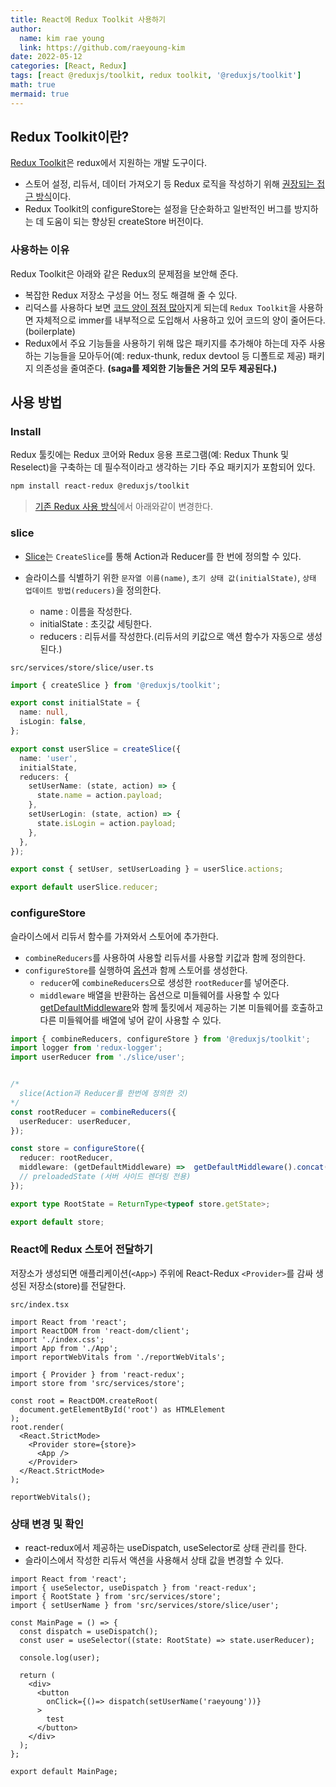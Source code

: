 ```yaml
---
title: React에 Redux Toolkit 사용하기
author:
  name: kim rae young
  link: https://github.com/raeyoung-kim
date: 2022-05-12
categories: [React, Redux]
tags: [react @reduxjs/toolkit, redux toolkit, '@reduxjs/toolkit']
math: true
mermaid: true
---
```


## Redux Toolkit이란?
[Redux Toolkit](https://redux.js.org/introduction/why-rtk-is-redux-today)은 redux에서 지원하는 개발 도구이다.

- 스토어 설정, 리듀서, 데이터 가져오기 등 Redux 로직을 작성하기 위해 <U>권장되는 접근 방식</U>이다.
- Redux Toolkit의 configureStore는 설정을 단순화하고 일반적인 버그를 방지하는 데 도움이 되는 향상된 createStore 버전이다.

### 사용하는 이유
Redux Toolkit은 아래와 같은 Redux의 문제점을 보안해 준다.

- 복잡한 Redux 저장소 구성을 어느 정도 해결해 줄 수 있다.
- 리덕스를 사용하다 보면 <U>코드 양이 점점 많아</U>지게 되는데 `Redux Toolkit`을 사용하면 자체적으로 immer를 내부적으로 도입해서 사용하고 있어 코드의 양이 줄어든다.(boilerplate)
- Redux에서 주요 기능들을 사용하기 위해 많은 패키지를 추가해야 하는데 자주 사용하는 기능들을 모아두어(예: redux-thunk, redux devtool 등 디폴트로 제공) 패키지 의존성을 줄여준다. **(saga를 제외한 기능들은 거의 모두 제공된다.)**

## 사용 방법

### Install
Redux 툴킷에는 Redux 코어와 Redux 응용 프로그램(예: Redux Thunk 및 Reselect)을 구축하는 데 필수적이라고 생각하는 기타 주요 패키지가 포함되어 있다.

```bash
npm install react-redux @reduxjs/toolkit
```

> [기존 Redux 사용 방식](https://velog.io/@760kry/React-Redux)에서 아래와같이 변경한다.

### slice
- [Slice](https://redux-toolkit.js.org/api/createSlice)는 `CreateSlice`를 통해 Action과 Reducer를 한 번에 정의할 수 있다.

- 슬라이스를 식별하기 위한 `문자열 이름(name)`, `초기 상태 값(initialState)`, `상태 업데이트 방법(reducers)`을 정의한다.
  - name : 이름을 작성한다.
  - initialState : 초깃값 세팅한다.
  - reducers : 리듀서를 작성한다.(리듀서의 키값으로 액션 함수가 자동으로 생성된다.)

`src/services/store/slice/user.ts`
```ts
import { createSlice } from '@reduxjs/toolkit';

export const initialState = {
  name: null,
  isLogin: false,
};

export const userSlice = createSlice({
  name: 'user',
  initialState,
  reducers: {
    setUserName: (state, action) => {
      state.name = action.payload;
    },
    setUserLogin: (state, action) => {
      state.isLogin = action.payload;
    },
  },
});

export const { setUser, setUserLoading } = userSlice.actions;

export default userSlice.reducer;
```


### configureStore
슬라이스에서 리듀서 함수를 가져와서 스토어에 추가한다.

- `combineReducers`를 사용하여 사용할 리듀서를 사용할 키값과 함께 정의한다.
- `configureStore`를 실행하여 [옵션](https://redux-toolkit.js.org/api/configureStore)과 함께 스토어를 생성한다.
   - `reducer`에 `combineReducers`으로 생성한 `rootReducer`를 넣어준다.
   - `middleware` 배열을 반환하는 옵션으로 미들웨어를 사용할 수 있다[getDefaultMiddleware](https://redux-toolkit.js.org/api/getDefaultMiddleware)와 함께 툴킷에서 제공하는 기본 미들웨어를 호출하고 다른 미들웨어를 배열에 넣어 같이 사용할 수 있다.

```ts
import { combineReducers, configureStore } from '@reduxjs/toolkit';
import logger from 'redux-logger';
import userReducer from './slice/user';


/*
  slice(Action과 Reducer를 한번에 정의한 것)
*/
const rootReducer = combineReducers({
  userReducer: userReducer,
});

const store = configureStore({
  reducer: rootReducer,
  middleware: (getDefaultMiddleware) =>  getDefaultMiddleware().concat(logger),
  // preloadedState (서버 사이드 렌더링 전용)
});

export type RootState = ReturnType<typeof store.getState>;

export default store;
```



### React에 Redux 스토어 전달하기

저장소가 생성되면 애플리케이션(`<App>`) 주위에 React-Redux `<Provider>`를 감싸 생성된 저장소(store)를 전달한다.
  
`src/index.tsx`
```tsx
import React from 'react';
import ReactDOM from 'react-dom/client';
import './index.css';
import App from './App';
import reportWebVitals from './reportWebVitals';

import { Provider } from 'react-redux';
import store from 'src/services/store';

const root = ReactDOM.createRoot(
  document.getElementById('root') as HTMLElement
);
root.render(
  <React.StrictMode>
    <Provider store={store}>
      <App />
    </Provider>
  </React.StrictMode>
);

reportWebVitals();
```

### 상태 변경 및 확인
- react-redux에서 제공하는 useDispatch, useSelector로 상태 관리를 한다.
- 슬라이스에서 작성한 리듀서 액션을 사용해서 상태 값을 변경할 수 있다.

```tsx
import React from 'react';
import { useSelector, useDispatch } from 'react-redux';
import { RootState } from 'src/services/store';
import { setUserName } from 'src/services/store/slice/user';

const MainPage = () => {
  const dispatch = useDispatch();
  const user = useSelector((state: RootState) => state.userReducer);
  
  console.log(user);
  
  return (
    <div>
      <button
        onClick={()=> dispatch(setUserName('raeyoung'))}
      >
        test
      </button>
    </div>
  );
};

export default MainPage;
```
